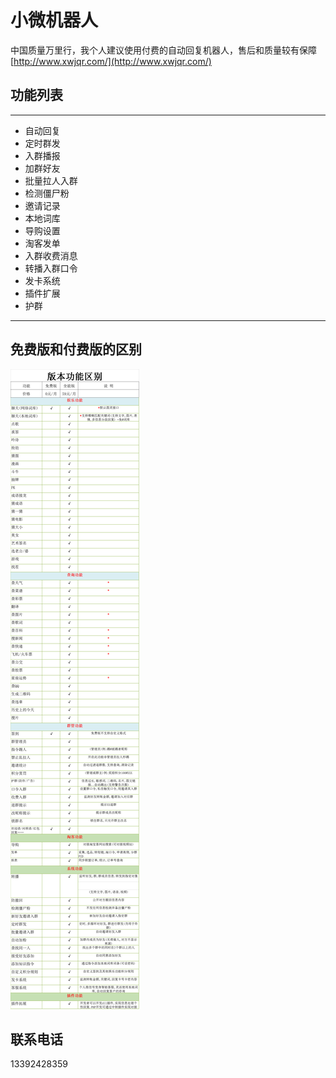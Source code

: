 # 小微机器人


中国质量万里行，我个人建议使用付费的自动回复机器人，售后和质量较有保障
[http://www.xwjqr.com/](http://www.xwjqr.com/)


## 功能列表

---

- 自动回复
- 定时群发
- 入群播报
- 加群好友
- 批量拉人入群
- 检测僵尸粉
- 邀请记录
- 本地词库
- 导购设置
- 淘客发单
- 入群收费消息
- 转播入群口令
- 发卡系统
- 插件扩展
- 护群

---

## 免费版和付费版的区别

![alt text][logo1]

[logo1]: 免费版和付费版的区别.png "Logo Title Text 2"

## 联系电话

13392428359